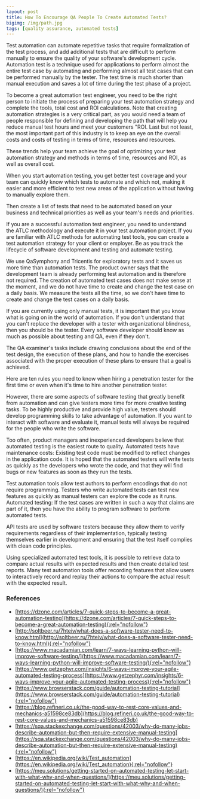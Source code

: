 ```yaml
---
layout: post
title: How To Encourage QA People To Create Automated Tests?
bigimg: /img/path.jpg
tags: [quality assurance, automated tests]
---
```


Test automation can automate repetitive tasks that require formalization of the test process, and add additional tests that are difficult to perform manually to ensure the quality of your software's development cycle. Automation test is a technique used for applications to perform almost the entire test case by automating and performing almost all test cases that can be performed manually by the tester. The test time is much shorter than manual execution and saves a lot of time during the test phase of a project.

To become a great automation test engineer, you need to be the right person to initiate the process of preparing your test automation strategy and complete the tools, total cost and ROI calculations. Note that creating automation strategies is a very critical part, as you would need a team of people responsible for defining and developing the path that will help you reduce manual test hours and meet your customers "ROI. Last but not least, the most important part of this industry is to keep an eye on the overall costs and costs of testing in terms of time, resources and resources. 

These trends help your team achieve the goal of optimizing your test automation strategy and methods in terms of time, resources and ROI, as well as overall cost. 

When you start automation testing, you get better test coverage and your team can quickly know which tests to automate and which not, making it easier and more efficient to test new areas of the application without having to manually explore them. 

Then create a list of tests that need to be automated based on your business and technical priorities as well as your team's needs and priorities. 

If you are a successful automation test engineer, you need to understand the ATLC methodology and execute it in your test automation project. If you are familiar with ATLC methods for automating test tools, you can create a test automation strategy for your client or employer. Be as you track the lifecycle of software development and testing and automate testing. 

We use QaSymphony and Tricentis for exploratory tests and it saves us more time than automation tests. The product owner says that the development team is already performing test automation and is therefore not required. The creation of automated test cases does not make sense at the moment, and we do not have time to create and change the test case on a daily basis. We measure the tests all the time, so we don't have time to create and change the test cases on a daily basis. 

If you are currently using only manual tests, it is important that you know what is going on in the world of automation. If you don't understand that you can't replace the developer with a tester with organizational blindness, then you should be the tester. Every software developer should know as much as possible about testing and QA, even if they don't. 

The QA examiner's tasks include drawing conclusions about the end of the test design, the execution of these plans, and how to handle the exercises associated with the proper execution of these plans to ensure that a goal is achieved. 

Here are ten rules you need to know when hiring a penetration tester for the first time or even when it's time to hire another penetration tester. 

However, there are some aspects of software testing that greatly benefit from automation and can give testers more time for more creative testing tasks. To be highly productive and provide high value, testers should develop programming skills to take advantage of automation. If you want to interact with software and evaluate it, manual tests will always be required for the people who write the software. 

Too often, product managers and inexperienced developers believe that automated testing is the easiest route to quality. Automated tests have maintenance costs: Existing test code must be modified to reflect changes in the application code. It is hoped that the automated testers will write tests as quickly as the developers who wrote the code, and that they will find bugs or new features as soon as they run the tests. 

Test automation tools allow test authors to perform encodings that do not require programming. Testers who write automated tests can test new features as quickly as manual testers can explore the code as it runs. Automated testing: If the test cases are written in such a way that claims are part of it, then you have the ability to program software to perform automated tests. 

API tests are used by software testers because they allow them to verify requirements regardless of their implementation, typically testing themselves earlier in development and ensuring that the test itself complies with clean code principles. 

Using specialized automated test tools, it is possible to retrieve data to compare actual results with expected results and then create detailed test reports. Many test automation tools offer recording features that allow users to interactively record and replay their actions to compare the actual result with the expected result. 

### References
* [https://dzone.com/articles/7-quick-steps-to-become-a-great-automation-testing](https://dzone.com/articles/7-quick-steps-to-become-a-great-automation-testing){:rel="nofollow"}
* [http://soltbeer.ru/7hteiv/what-does-a-software-tester-need-to-know.html](http://soltbeer.ru/7hteiv/what-does-a-software-tester-need-to-know.html){:rel="nofollow"}
* [https://www.macadamian.com/learn/7-ways-learning-python-will-improve-software-testing/](https://www.macadamian.com/learn/7-ways-learning-python-will-improve-software-testing/){:rel="nofollow"}
* [https://www.getzephyr.com/insights/6-ways-improve-your-agile-automated-testing-process](https://www.getzephyr.com/insights/6-ways-improve-your-agile-automated-testing-process){:rel="nofollow"}
* [https://www.browserstack.com/guide/automation-testing-tutorial](https://www.browserstack.com/guide/automation-testing-tutorial){:rel="nofollow"}
* [https://blog.refineri.co.uk/the-good-way-to-rest-core-values-and-mechanics-a51598ce83db](https://blog.refineri.co.uk/the-good-way-to-rest-core-values-and-mechanics-a51598ce83db)
* [https://sqa.stackexchange.com/questions/42003/why-do-many-jobs-describe-automation-but-then-require-extensive-manual-testing](https://sqa.stackexchange.com/questions/42003/why-do-many-jobs-describe-automation-but-then-require-extensive-manual-testing){:rel="nofollow"}
* [https://en.wikipedia.org/wiki/Test_automation](https://en.wikipedia.org/wiki/Test_automation){:rel="nofollow"}
* [https://meu.solutions/getting-started-on-automated-testing-let-start-with-what-why-and-when-questions/](https://meu.solutions/getting-started-on-automated-testing-let-start-with-what-why-and-when-questions/){:rel="nofollow"}
 